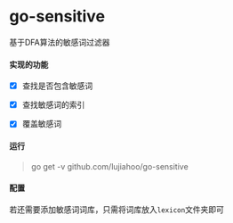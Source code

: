 # go-sensitive
基于DFA算法的敏感词过滤器



#### 实现的功能

* [x] 查找是否包含敏感词
* [x]  查找敏感词的索引
* [x] 覆盖敏感词



#### **运行**

> go get  -v github.com/lujiahoo/go-sensitive



#### 配置

若还需要添加敏感词词库，只需将词库放入`lexicon`文件夹即可